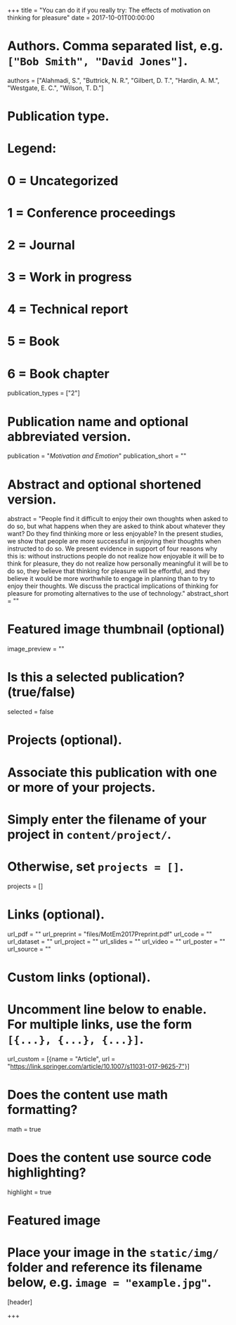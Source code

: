 +++
title = "You can do it if you really try: The effects of motivation on thinking for pleasure"
date = 2017-10-01T00:00:00

# Authors. Comma separated list, e.g. `["Bob Smith", "David Jones"]`.
authors = ["Alahmadi, S.", "Buttrick, N. R.", "Gilbert, D. T.", "Hardin, A. M.", "Westgate, E. C.", "Wilson, T. D."]

# Publication type.
# Legend:
# 0 = Uncategorized
# 1 = Conference proceedings
# 2 = Journal
# 3 = Work in progress
# 4 = Technical report
# 5 = Book
# 6 = Book chapter
publication_types = ["2"]

# Publication name and optional abbreviated version.
publication = "*Motivation and Emotion*"
publication_short = ""

# Abstract and optional shortened version.
abstract = "People find it difficult to enjoy their own thoughts when asked to do so, but what happens when they are asked to think about whatever they want? Do they find thinking more or less enjoyable? In the present studies, we show that people are more successful in enjoying their thoughts when instructed to do so. We present evidence in support of four reasons why this is: without instructions people do not realize how enjoyable it will be to think for pleasure, they do not realize how personally meaningful it will be to do so, they believe that thinking for pleasure will be effortful, and they believe it would be more worthwhile to engage in planning than to try to enjoy their thoughts. We discuss the practical implications of thinking for pleasure for promoting alternatives to the use of technology."
abstract_short = ""

# Featured image thumbnail (optional)
image_preview = ""

# Is this a selected publication? (true/false)
selected = false

# Projects (optional).
#   Associate this publication with one or more of your projects.
#   Simply enter the filename of your project in `content/project/`.
#   Otherwise, set `projects = []`.
projects = []

# Links (optional).
url_pdf = ""
url_preprint = "files/MotEm2017Preprint.pdf"
url_code = ""
url_dataset = ""
url_project = ""
url_slides = ""
url_video = ""
url_poster = ""
url_source = ""

# Custom links (optional).
#   Uncomment line below to enable. For multiple links, use the form `[{...}, {...}, {...}]`.
url_custom = [{name = "Article", url = "https://link.springer.com/article/10.1007/s11031-017-9625-7"}]

# Does the content use math formatting?
math = true

# Does the content use source code highlighting?
highlight = true

# Featured image
# Place your image in the `static/img/` folder and reference its filename below, e.g. `image = "example.jpg"`.
[header]

+++

